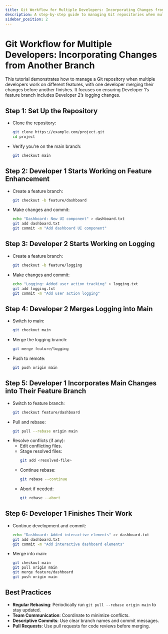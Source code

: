```yaml
---
title: Git Workflow for Multiple Developers: Incorporating Changes from Another Branch
description: A step-by-step guide to managing Git repositories when multiple developers work on different features
sidebar_position: 2
---
```


# Git Workflow for Multiple Developers: Incorporating Changes from Another Branch

This tutorial demonstrates how to manage a Git repository when multiple developers work on different features, with one developer merging their changes before another finishes. It focuses on ensuring Developer 1’s feature branch includes Developer 2’s logging changes.

## Step 1: Set Up the Repository
- Clone the repository:
  ```bash
  git clone https://example.com/project.git
  cd project
  ```
- Verify you’re on the main branch:
  ```bash
  git checkout main
  ```

## Step 2: Developer 1 Starts Working on Feature Enhancement
- Create a feature branch:
  ```bash
  git checkout -b feature/dashboard
  ```
- Make changes and commit:
  ```bash
  echo "Dashboard: New UI component" > dashboard.txt
  git add dashboard.txt
  git commit -m "Add dashboard UI component"
  ```

## Step 3: Developer 2 Starts Working on Logging
- Create a feature branch:
  ```bash
  git checkout -b feature/logging
  ```
- Make changes and commit:
  ```bash
  echo "Logging: Added user action tracking" > logging.txt
  git add logging.txt
  git commit -m "Add user action logging"
  ```

## Step 4: Developer 2 Merges Logging into Main
- Switch to main:
  ```bash
  git checkout main
  ```
- Merge the logging branch:
  ```bash
  git merge feature/logging
  ```
- Push to remote:
  ```bash
  git push origin main
  ```

## Step 5: Developer 1 Incorporates Main Changes into Their Feature Branch
- Switch to feature branch:
  ```bash
  git checkout feature/dashboard
  ```
- Pull and rebase:
  ```bash
  git pull --rebase origin main
  ```
- Resolve conflicts (if any):
  - Edit conflicting files.
  - Stage resolved files:
    ```bash
    git add <resolved-file>
    ```
  - Continue rebase:
    ```bash
    git rebase --continue
    ```
  - Abort if needed:
    ```bash
    git rebase --abort
    ```

## Step 6: Developer 1 Finishes Their Work
- Continue development and commit:
  ```bash
  echo "Dashboard: Added interactive elements" >> dashboard.txt
  git add dashboard.txt
  git commit -m "Add interactive dashboard elements"
  ```
- Merge into main:
  ```bash
  git checkout main
  git pull origin main
  git merge feature/dashboard
  git push origin main
  ```

## Best Practices
- **Regular Rebasing**: Periodically run `git pull --rebase origin main` to stay updated.
- **Team Communication**: Coordinate to minimize conflicts.
- **Descriptive Commits**: Use clear branch names and commit messages.
- **Pull Requests**: Use pull requests for code reviews before merging.